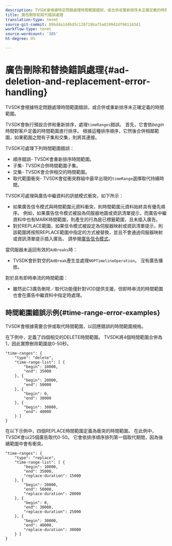 ```yaml
---
description: TVSDK會根據特定問題處理時間範圍錯誤，或合併或重新排序未正確定義的時間範圍。
title: 廣告刪除和取代錯誤處理
translation-type: tm+mt
source-git-commit: 89bdda1d4bd5c126f19ba75a819942df901183d1
workflow-type: tm+mt
source-wordcount: '385'
ht-degree: 0%

---
```



# 廣告刪除和替換錯誤處理{#ad-deletion-and-replacement-error-handling}

TVSDK會根據特定問題處理時間範圍錯誤，或合併或重新排序未正確定義的時間範圍。

TVSDK會執行預設合併和重新排序，處理`timeRanges`錯誤。 首先，它會依&#x200B;*begin*&#x200B;時間對客戶定義的時間範圍進行排序。 根據這種排序順序，它然後合併相鄰範圍，如果範圍之間有子集和交集，則將其連接。

TVSDK可處理下列時間範圍錯誤：

* 順序錯誤- TVSDK會重新排序時間範圍。
* 子集- TVSDK合併時間範圍子集。
* 交集- TVSDK會合併相交的時間範圍。
* 取代範圍衝突- TVSDK會從衝突群組中最早出現的`timeRange`選擇取代持續時間。

TVSDK可處理與廣告中繼資料的訊號模式衝突，如下所示：

* 如果廣告信令模式與時間範圍元資料衝突，則時間範圍元資料始終具有優先順序。 例如，如果廣告信令模式被設為伺服器地圖或資訊清單提示，而廣告中繼資料中也有MARK時間範圍，則產生的行為是已標籤範圍，且未插入廣告。
* 對於REPLACE範圍，如果信令模式被設定為伺服器映射或資訊清單提示，則該範圍將按照REPLACE範圍中指定的方式被替換，並且不會通過伺服器映射或資訊清單提示插入廣告。 請參閱[廣告信令模式](../../../tvsdk-1.4-for-android/ad-insertion/ad-insertion-metadata/android-1.4-ad-signaling-mode.md)。

當伺服器未返回有效的`AdBreaks`時：

* TVSDK會針對空的`AdBreak`產生並處理`NOPTimelineOperation`。 沒有廣告播放。

對於具有即時串流的時間範圍：

* 雖然此C3廣告刪除／取代功能僅針對VOD提供支援，但即時串流的時間範圍也會在廣告中繼資料中指定時處理。

## 時間範圍錯誤示例{#time-range-error-examples}

TVSDK會根據需要合併或取代時間範圍，以回應錯誤的時間範圍規格。

在下例中，定義了四個相交的DELETE時間範圍。 TVSDK將4個時間範圍合併為1，因此實際刪除範圍是0-50秒。

```
"time-ranges": {
    "type": "delete",
    "time-range-list": [ {
        "begin": 10000,
        "end": 35000
    }, {
        "begin": 20000,
        "end": 50000
    }, {
        "begin": 0,
        "end": 30000
    }, {
        "begin": 30000,
        "end": 40000
    } ]
}
```

在以下示例中，四個REPLACE時間範圍定義為衝突的時間範圍。 在此例中，TVSDK會以25個廣告取代0-50。 它會依排序順序排列第一個取代期間，因為後續範圍中會有衝突。

```
"time-ranges": {
    "type": "replace",
    "time-range-list": [ {
        "begin": 10000,
        "end": 35000,
        "replace-duration": 15000
    }, {
        "begin": 20000,
        "end": 50000,
        "replace-duration": 20000
    }, {
        "begin": 0,
        "end": 30000,
        "replace-duration": 25000
    }, {
        "begin": 30000,
        "end": 40000,
        "replace-duration": 30000
    } ]
}
```
